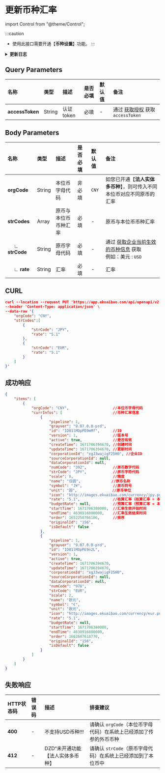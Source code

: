 # 更新币种汇率

import Control from "@theme/Control";

<Control
method="PUT"
url="/api/openapi/v2.1/currency/currencyRate"
/>

:::caution
- 使用此接口需要开通【**币种设置**】功能。
:::

<details>
  <summary><b>更新日志</b></summary>
  <div>

  [**1.12.1**](/docs/open-api/notice/update-log#1121) -> 🚀 接口升级 `v2.1` 版本，更新了接口路径并支持了可更新不同本位币对应不同原币的汇率（需开通【**法人实体多币种**】）。<br/>

  </div>
</details>

## Query Parameters

| 名称 | 类型 | 描述 | 是否必填 | 默认值 | 备注 |
| :--- | :--- | :--- | :--- |:--- | :--- |
| **accessToken** | String | 认证token | 必填 | - | 通过 [获取授权](/docs/open-api/getting-started/auth) 获取 `accessToken` |

## Body Parameters

| 名称 | 类型 | 描述 | 是否必填 | 默认值 | 备注 |
| :--- | :--- | :--- | :--- |:--- | :--- |
| **orgCode** | String | 本位币字母代码 | 非必填 | `CNY` | 如您已开通【**法人实体多币种**】，则可传入不同本位币对应不同原币的汇率 |
| **strCodes** | Array | 原币与本位币币种汇率   | 必填 | - | 原币与本位币币种汇率 |
| **&emsp; ∟ strCode** | String | 原币字母代码 | 必填 | - | 通过 [获取企业当前生效的币种信息](/docs/open-api/currency/get-currency) 获取<br/>例如：美元 : `USD`  |
| **&emsp; ∟ rate**    | String | 汇率        | 必填 | - | 汇率 |

## CURL
```json
curl --location --request PUT 'https://app.ekuaibao.com/api/openapi/v2.1/currency/currencyRate?accessToken=ID01lMOs4FUjYr:xgJ3wajigF25H0' \
--header 'Content-Type: application/json' \
--data-raw '{
    "orgCode": "CNY",
    "strCodes":[
        {
            "strCode": "JPY",
            "rate": "5.1"
        },
        {
            "strCode": "EUR",
            "rate": "5.1"
        }
    ]
}'
```

## 成功响应
```json
{
    "items": [
        {
            "orgCode": "CNY",                    //本位币字母代码
            "currInfos": [                       //币种汇率信息
                {
                    "pipeline": 1,
                    "grayver": "9.87.0.0-prd",
                    "id": "ID01lMOpPE9mMf",      //ID 
                    "version": 1,                //版本号
                    "active": true,              //是否有效
                    "createTime": 1671706394670, //创建时间
                    "updateTime": 1671706394670, //更新时间
                    "corporationId": "xgJ3wajigF25H0", //企业ID
                    "sourceCorporationId": null,
                    "dataCorporationId": null,
                    "numCode": "392",            //原币数字代码
                    "strCode": "JPY",            //原币字符代码
                    "scale": 0,                  //精度
                    "name": "日圆",              //原币名称
                    "symbol": "J¥",              //原币符号
                    "unit": "圆",                //原币单位
                    "icon": "http://images.ekuaibao.com/currency/jpy.png", //原币图标
                    "rate": "5.1",               //核算汇率（核算汇率 = 本位币：消费币种）
                    "budgetRate": null,          //预算汇率（预算汇率 = 本位币：预算币种）
                    "startTime": 1671706380000,  //汇率生效开始时间 
                    "endTime": 4638916800000,    //汇率生效结束时间
                    "order": 1652250766106,      //排序
                    "originalId": "156",
                    "isDefault": false
                },
                {
                    "pipeline": 1,
                    "grayver": "9.87.0.0-prd",
                    "id": "ID01lMOpPE9n2L",
                    "version": 1,
                    "active": true,
                    "createTime": 1671706394670,
                    "updateTime": 1671706394670,
                    "corporationId": "xgJ3wajigF25H0",
                    "sourceCorporationId": null,
                    "dataCorporationId": null,
                    "numCode": "978",
                    "strCode": "EUR",
                    "scale": 2,
                    "name": "欧元",
                    "symbol": "€",
                    "unit": "欧元",
                    "icon": "http://images.ekuaibao.com/currency/eur.png",
                    "rate": "5.1",
                    "budgetRate": null,
                    "startTime": 1671706380000,
                    "endTime": 4638916800000,
                    "order": 1662607618770,
                    "originalId": "156",
                    "isDefault": false
                }
            ]
        }
    ]
}
```

## 失败响应
| HTTP状态码 | 错误码 | 描述 | 排查建议 |
| :--- | :--- | :--- | :--- |
| **400** | - | 不支持USD币种!!! | 请确认 `orgCode`（本位币字母代码）在系统上已经添加了传参的外币币种 | 
| **412** | - | DZD“未开通功能【法人实体多币种】 | 请确认 `strCode`（原币字母代码）在系统上已经添加到了本位币中 | 